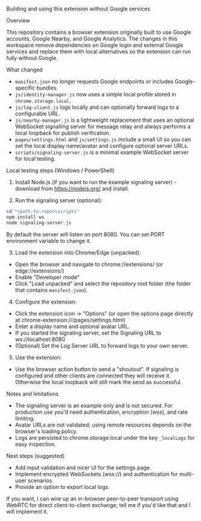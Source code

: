 Building and using this extension without Google services

Overview

This repository contains a browser extension originally built to use Google accounts, Google Nearby, and Google Analytics. The changes in this workspace remove dependencies on Google login and external Google services and replace them with local alternatives so the extension can run fully without Google.

What changed

- `manifest.json` no longer requests Google endpoints or includes Google-specific bundles.
- `js/identity-manager.js` now uses a simple local profile stored in `chrome.storage.local`.
- `js/log-client.js` logs locally and can optionally forward logs to a configurable URL.
- `js/nearby-manager.js` is a lightweight replacement that uses an optional WebSocket signalling server for message relay and always performs a local loopback for publish verification.
- `pages/settings.html` and `js/settings.js` include a small UI so you can set the local display name/avatar and configure optional server URLs.
- `scripts/signaling-server.js` is a minimal example WebSocket server for local testing.

Local testing steps (Windows / PowerShell)

1) Install Node.js (if you want to run the example signaling server) - download from https://nodejs.org/ and install.

2) Run the signaling server (optional):

```powershell
cd "<path-to-repo>\scripts"
npm install ws
node signaling-server.js
```

By default the server will listen on port 8080. You can set PORT environment variable to change it.

3) Load the extension into Chrome/Edge (unpacked):

- Open the browser and navigate to chrome://extensions/ (or edge://extensions/)
- Enable "Developer mode"
- Click "Load unpacked" and select the repository root folder (the folder that contains `manifest.json`).

4) Configure the extension:

- Click the extension icon -> "Options" (or open the options page directly at chrome-extension://<extension-id>/pages/settings.html)
- Enter a display name and optional avatar URL.
- If you started the signaling server, set the Signaling URL to ws://localhost:8080
- (Optional) Set the Log Server URL to forward logs to your own server.

5) Use the extension:

- Use the browser action button to send a "shoutout". If signaling is configured and other clients are connected they will receive it. Otherwise the local loopback will still mark the send as successful.

Notes and limitations

- The signaling server is an example only and is not secured. For production use you'd need authentication, encryption (wss), and rate limiting.
- Avatar URLs are not validated; using remote resources depends on the browser's loading policy.
- Logs are persisted to chrome.storage.local under the key `_localLogs` for easy inspection.

Next steps (suggested)

- Add input validation and nicer UI for the settings page.
- Implement encrypted WebSockets (wss://) and authentication for multi-user scenarios.
- Provide an option to export local logs.

If you want, I can wire up an in-browser peer-to-peer transport using WebRTC for direct client-to-client exchange; tell me if you'd like that and I will implement it.
